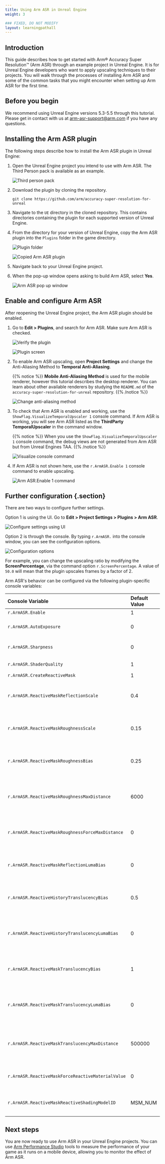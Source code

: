 ```yaml
---
title: Using Arm ASR in Unreal Engine
weight: 3

### FIXED, DO NOT MODIFY
layout: learningpathall
---
```



## Introduction

This guide describes how to get started with Arm&reg; Accuracy Super Resolution™ (Arm ASR) through an example project in Unreal Engine. It is for Unreal Engine developers who want to apply upscaling techniques to their projects. You will walk through the processes of installing Arm ASR and some of the common tasks that you might encounter when setting up Arm ASR for the first time.

## Before you begin

We recommend using Unreal Engine versions 5.3-5.5 through this tutorial. Please get in contact with us at arm-asr-support@arm.com if you have any questions.

## Installing the Arm ASR plugin

The following steps describe how to install the Arm ASR plugin in Unreal Engine:

1. Open the Unreal Engine project you intend to use with Arm ASR. The Third Person pack is available as an example.

    ![Third person pack](images/third_person_pack.png "Third person pack")

2. Download the plugin by cloning the repository.

    ```
    git clone https://github.com/arm/accuracy-super-resolution-for-unreal
    ```

3. Navigate to the `UE` directory in the cloned repository. This contains directories containing the plugin for each supported version of Unreal Engine.

4. From the directory for your version of Unreal Engine, copy the Arm ASR plugin into the `Plugins` folder in the game directory.

    ![Plugin folder](images/plugin_folder.png "Plugin folder")

    ![Copied Arm ASR plugin](images/copied_arm_asr_plugin.png "Copied Arm ASR plugin")

5. Navigate back to your Unreal Engine project.

6. When the pop-up window opens asking to build Arm ASR, select **Yes**.

    ![Arm ASR pop up window](images/asr_popup.png "Arm ASR pop up window")

## Enable and configure Arm ASR

After reopening the Unreal Engine project, the Arm ASR plugin should be enabled.

1. Go to **Edit > Plugins**, and search for Arm ASR. Make sure Arm ASR is checked.

    ![Verify the plugin](images/verify_plugin.png "Verify the plugin")

    ![Plugin screen](images/plugin_screen.png "Plugin screen")

1. To enable Arm ASR upscaling, open **Project Settings** and change the Anti-Aliasing Method to **Temporal Anti-Aliasing**.

   {{% notice %}}
   **Mobile Anti-Aliasing Method** is used for the mobile renderer, however this tutorial describes the desktop renderer. You can learn about other available renderers by studying the `README.md` of the `accuracy-super-resolution-for-unreal` repository.
    {{% /notice %}}

    ![Change anti-aliasing method](images/change_anti_aliasing_method.png "Change anti-aliasing method")

1. To check that Arm ASR is enabled and working, use the `ShowFlag.VisualizeTemporalUpscaler 1` console command. If Arm ASR is working, you will see Arm ASR listed as the **ThirdParty TemporalUpscaler** in the command window.

   {{% notice %}}
   When you use the `ShowFlag.VisualizeTemporalUpscaler 1` console command, the debug views are not generated from Arm ASR but from Unreal Engines TAA.
   {{% /notice %}}

    ![Visualize console command](images/visualise_console_command.png "Visualize console command")

1. If Arm ASR is not shown here, use the `r.ArmASR.Enable 1` console command to enable upscaling.

    ![Arm ASR.Enable 1 command](images/arm_asr_enable_command.png "ArmASR.Enable 1 command")

## Further configuration {.section}

There are two ways to configure further settings.

Option 1 is using the UI. Go to **Edit > Project Settings > Plugins > Arm ASR**.

![Configure settings using UI](images/ui_settings.png "Configure settings using UI")

Option 2 is through the console. By typing `r.ArmASR.` into the console window, you can see the configuration options.

![Configuration options](images/configuration_options.png "Configuration options")

For example, you can change the upscaling ratio by modifying the **ScreenPercentage**, via the command option `r.ScreenPercentage`. A value of `50.0` will mean that the plugin upscales frames by a factor of 2.

Arm ASR's behavior can be configured via the following plugin-specific console variables:

|Console Variable                                   | Default Value | Value Range | Details                                                                                                |
|:------------------------------------------------- | :------------ | :---------- | :----------------------------------------------------------------------------------------------------- |
|`r.ArmASR.Enable`                                  | 1             | 0, 1        | Enable / disable Arm ASR.                                                    |
|`r.ArmASR.AutoExposure`                            | 0             | 0, 1        | Set to 1 to use Arm ASR’s own auto-exposure, otherwise the engine’s auto-exposure value is used.       |
|`r.ArmASR.Sharpness`                               | 0             | 0-1         | If greater than 0 this enables Robust Contrast Adaptive Sharpening Filter to sharpen the output image. |
|`r.ArmASR.ShaderQuality`                           | 1             | 1, 2, 3     | Select shader quality preset: 1 - Quality, 2 - Balanced, 3 - Performance.                              |
|`r.ArmASR.CreateReactiveMask`                      | 1             | 0-1         | Create the reactive mask.                                                                |
|`r.ArmASR.ReactiveMaskReflectionScale`             | 0.4           | 0-1         | Range from 0.0 to 1.0, scales the Unreal Engine reflection contribution to the reactive mask, which can be used to control the amount of aliasing on reflective surfaces. |
|`r.ArmASR.ReactiveMaskRoughnessScale`              | 0.15          | 0-1         | Range from 0.0 to 1.0, scales the GBuffer roughness to provide a fallback value for the reactive mask when screenspace & planar reflections are disabled or don't affect a pixel. |
|`r.ArmASR.ReactiveMaskRoughnessBias`               | 0.25          | 0-1         | Range from 0.0 to 1.0, biases the reactive mask value when screenspace/planar reflections are weak with the GBuffer roughness to account for reflection environment captures. |
|`r.ArmASR.ReactiveMaskRoughnessMaxDistance`        | 6000          | -           | Maximum distance in world units for using material roughness to contribute to the reactive mask, the maximum of this value and View.FurthestReflectionCaptureDistance will be used. |
|`r.ArmASR.ReactiveMaskRoughnessForceMaxDistance`   | 0             | -           | Enable to force the maximum distance in world units for using material roughness to contribute to the reactive mask rather than using View.FurthestReflectionCaptureDistance. |
|`r.ArmASR.ReactiveMaskReflectionLumaBias`          | 0             | 0-1         | Range from 0.0 to 1.0, biases the reactive mask by the luminance of the reflection. Use to balance aliasing against ghosting on brightly lit reflective surfaces. |
|`r.ArmASR.ReactiveHistoryTranslucencyBias`         | 0.5           | 0-1         | Range from 0.0 to 1.0, scales how much translucency suppresses history via the reactive mask. Higher values will make translucent materials more reactive which can reduce smearing. |
|`r.ArmASR.ReactiveHistoryTranslucencyLumaBias`     | 0             | 0-1         | Range from 0.0 to 1.0, biases how much the translucency suppresses history via the reactive mask by the luminance of the transparency. Higher values will make bright translucent materials more reactive which can reduce smearing. |
|`r.ArmASR.ReactiveMaskTranslucencyBias`            | 1             | 0-1         | Range from 0.0 to 1.0, scales how much contribution translucency makes to the reactive mask. Higher values will make translucent materials more reactive which can reduce smearing. |
|`r.ArmASR.ReactiveMaskTranslucencyLumaBias`        | 0             | 0-1         | Range from 0.0 to 1.0, biases the translucency contribution to the reactive mask by the luminance of the transparency. Higher values will make bright translucent materials more reactive which can reduce smearing. |
|`r.ArmASR.ReactiveMaskTranslucencyMaxDistance`     | 500000        | -           | Maximum distance in world units for using translucency to contribute to the reactive mask. This is a way to remove sky-boxes and other back-planes from the reactive mask, at the expense of nearer translucency not being reactive. |
|`r.ArmASR.ReactiveMaskForceReactiveMaterialValue`  | 0             | 0, 1        | Force the reactive mask value for Reactive Shading Model materials, when > 0 this value can be used to override the value supplied in the Material Graph. |
|`r.ArmASR.ReactiveMaskReactiveShadingModelID`      | MSM_NUM       | -           | Treat the specified shading model as reactive, taking the CustomData0.x value as the reactive value to write into the mask. |

## Next steps

You are now ready to use Arm ASR in your Unreal Engine projects. You can use [Arm Performance Studio](https://developer.arm.com/Tools%20and%20Software/Arm%20Performance%20Studio) tools to measure the performance of your game as it runs on a mobile device, allowing you to monitor the effect of Arm ASR.
